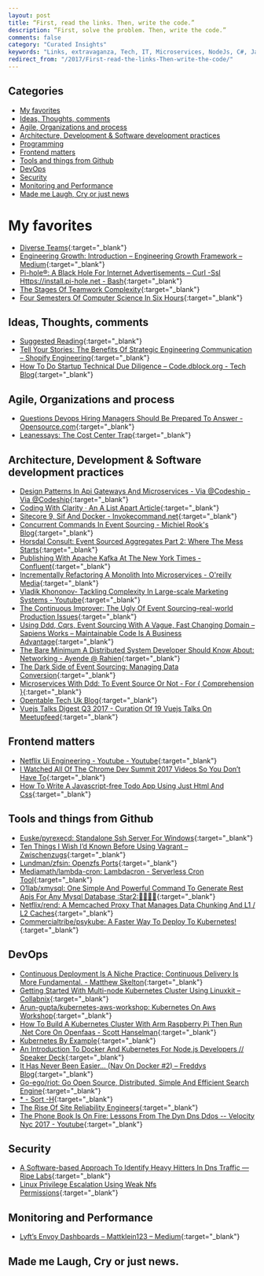 ```yaml
---
layout: post
title: “First, read the links. Then, write the code.”
description: “First, solve the problem. Then, write the code.”
comments: false
category: "Curated Insights"
keywords: "Links, extravaganza, Tech, IT, Microservices, NodeJs, C#, Javascript, Solution architecture"
redirect_from: "/2017/First-read-the-links-Then-write-the-code/"
---
```


## Categories ##
* [My favorites](#favorites)
* [Ideas, Thoughts, comments](#ideas)
* [Agile, Organizations and process](#agile)
* [Architecture, Development & Software development practices](#development)
* [Programming](#net)
* [Frontend matters](#web)
* [Tools and things from Github](#tools)
* [DevOps](#devops)
* [Security](#security)
* [Monitoring and Performance](#monitoring)
* [Made me Laugh, Cry or just news](#news)

# My favorites<a name="favorites"></a> #
* [Diverse Teams](https://kateheddleston.com/blog/how-to-build-diverse-teams){:target="_blank"}
* [Engineering Growth: Introduction – Engineering Growth Framework – Medium](https://medium.com/s/engineering-growth-framework/engineering-growth-introduction-8ba7b78c8d6c){:target="_blank"}
* [Pi-hole®: A Black Hole For Internet Advertisements – Curl -Ssl Https://install.pi-hole.net - Bash](https://pi-hole.net/){:target="_blank"}
* [The Stages Of Teamwork Complexity](https://dev.to/lpasqualis/the-stages-of-teamwork-complexity-ce8){:target="_blank"}
* [Four Semesters Of Computer Science In Six Hours](https://btholt.github.io/four-semesters-of-cs/){:target="_blank"}

## Ideas, Thoughts, comments <a name="ideas"></a> ##
* [Suggested Reading](http://www.xplaner.com/suggested-reading/){:target="_blank"}
* [Tell Your Stories: The Benefits Of Strategic Engineering Communication – Shopify Engineering](https://shopifyengineering.myshopify.com/blogs/engineering/tell-your-stories-the-benefits-of-strategic-engineering-communications){:target="_blank"}
* [How To Do Startup Technical Due Diligence – Code.dblock.org - Tech Blog](http://code.dblock.org/2017/10/29/how-to-do-startup-technical-due-diligence.html){:target="_blank"}

## Agile, Organizations and process<a name="agile"></a> ##
* [Questions Devops Hiring Managers Should Be Prepared To Answer - Opensource.com](https://opensource.com/article/17/11/inclusive-workforce-takes-work){:target="_blank"}
* [Leanessays: The Cost Center Trap](http://www.leanessays.com/2017/11/the-cost-center-trap.html){:target="_blank"}

## Architecture, Development & Software development practices <a name="development"></a> ##
* [Design Patterns In Api Gateways And Microservices - Via @Codeship - Via @Codeship](https://blog.codeship.com/design-patterns-in-api-gateways-and-microservices/){:target="_blank"}
* [Coding With Clarity · An A List Apart Article](https://alistapart.com/article/coding-with-clarity){:target="_blank"}
* [Sitecore 9, Sif And Docker - Invokecommand.net](http://invokecommand.net/posts/sitecore-9-sif-and-docker){:target="_blank"}
* [Concurrent Commands In Event Sourcing - Michiel Rook's Blog](https://www.michielrook.nl/2016/09/concurrent-commands-event-sourcing/?__s=rz6syqwso5amykgnmqva){:target="_blank"}
* [Horsdal Consult: Event Sourced Aggregates Part 2: Where The Mess Starts](http://www.horsdal-consult.dk/2017/10/event-sourced-aggregates-part-2-where.html){:target="_blank"}
* [Publishing With Apache Kafka At The New York Times - Confluent](https://www.confluent.io/blog/publishing-apache-kafka-new-york-times/?__s=rz6syqwso5amykgnmqva){:target="_blank"}
* [Incrementally Refactoring A Monolith Into Microservices - O'reilly Media](https://www.oreilly.com/ideas/incrementally-refactoring-a-monolith-into-microservices?__s=rz6syqwso5amykgnmqva){:target="_blank"}
* [Vladik Khononov- Tackling Complexity In Large-scale Marketing Systems - Youtube](https://www.youtube.com/watch?v=k2LazT39-8Y&__s=rz6syqwso5amykgnmqva){:target="_blank"}
* [The Continuous Improver: The Ugly Of Event Sourcing–real-world Production Issues](http://www.continuousimprover.com/2017/11/the-ugly-of-event-sourcingreal-world.html?__s=rz6syqwso5amykgnmqva){:target="_blank"}
* [Using Ddd, Cqrs, Event Sourcing With A Vague, Fast Changing Domain – Sapiens Works – Maintainable Code Is A Business Advantage](http://blog.sapiensworks.com/post/2017/10/30/Is-DDD-ES-CQRS-changing-domain?__s=rz6syqwso5amykgnmqva){:target="_blank"}
* [The Bare Minimum A Distributed System Developer Should Know About: Networking - Ayende @ Rahien](https://ayende.com/blog/180386/the-bare-minimum-a-distributed-system-developer-should-know-about-networking?__s=rz6syqwso5amykgnmqva){:target="_blank"}
* [The Dark Side of Event Sourcing: Managing Data Conversion](http://files.movereem.nl/2017saner-eventsourcing.pdf?__s=rz6syqwso5amykgnmqva){:target="_blank"}
* [Microservices With Ddd: To Event Source Or Not - For { Comprehension }](https://forcomprehension.com/2017/10/30/to-event-source-or-not/){:target="_blank"}
* [Opentable Tech Uk Blog](http://tech.opentable.co.uk//blog/2017/11/02/circuit-breakers-and-application-resilience/){:target="_blank"}
* [Vuejs Talks Digest Q3 2017 - Curation Of 19 Vuejs Talks On Meetupfeed](http://meetupfeed.com/recorded-vuejs-talks-last-three-months-vuejs-talks-digest-q3-2017/){:target="_blank"}

## Frontend matters <a name="web"></a> ##
* [Netflix Ui Engineering - Youtube - Youtube](https://www.youtube.com/channel/UCGGRRqAjPm6sL3-WGBDnKJA){:target="_blank"}
* [I Watched All Of The Chrome Dev Summit 2017 Videos So You Don’t Have To](https://redfin.engineering/i-watched-all-of-the-chrome-dev-summit-2017-videos-so-you-dont-have-to-9b62a593c3cb){:target="_blank"}
* [How To Write A Javascript-free Todo App Using Just Html And Css](http://www.mattzeunert.com/2017/10/30/javascript-free-todo-app.html){:target="_blank"}

## Tools and things from Github <a name="tools"></a> ##
* [Euske/pyrexecd: Standalone Ssh Server For Windows](https://github.com/euske/pyrexecd){:target="_blank"}
* [Ten Things I Wish I’d Known Before Using Vagrant – Zwischenzugs](https://zwischenzugs.com/2017/10/27/ten-things-i-wish-id-known-before-using-vagrant/){:target="_blank"}
* [Lundman/zfsin: Openzfs Ports](https://github.com/lundman/zfsin){:target="_blank"}
* [Mediamath/lambda-cron: Lambdacron - Serverless Cron Tool](https://github.com/mediaMath/lambda-cron){:target="_blank"}
* [O1lab/xmysql: One Simple And Powerful Command To Generate Rest Apis For Any Mysql Database :Star2::star2::star2::star2::star2:](https://github.com/o1lab/xmysql){:target="_blank"}
* [Netflix/rend: A Memcached Proxy That Manages Data Chunking And L1 / L2 Caches](https://github.com/Netflix/rend){:target="_blank"}
* [Commercialtribe/psykube: A Faster Way To Deploy To Kubernetes!](https://github.com/CommercialTribe/psykube){:target="_blank"}

## DevOps<a name="devops"></a> ##
* [Continuous Deployment Is A Niche Practice; Continuous Delivery Is More Fundamental. - Matthew Skelton](https://blog.matthewskelton.net/2017/10/27/continuous-deployment-is-a-niche-practice-continuous-delivery-is-more-fundamental/){:target="_blank"}
* [Getting Started With Multi-node Kubernetes Cluster Using Linuxkit – Collabnix](http://collabnix.com/getting-started-with-multi-node-kubernetes-cluster-using-linuxkit/){:target="_blank"}
* [Arun-gupta/kubernetes-aws-workshop: Kubernetes On Aws Workshop](https://github.com/arun-gupta/kubernetes-aws-workshop){:target="_blank"}
* [How To Build A Kubernetes Cluster With Arm Raspberry Pi Then Run .Net Core On Openfaas - Scott Hanselman](https://www.hanselman.com/blog/HowToBuildAKubernetesClusterWithARMRaspberryPiThenRunNETCoreOnOpenFaas.aspx){:target="_blank"}
* [Kubernetes By Example](http://kubernetesbyexample.com/){:target="_blank"}
* [An Introduction To Docker And Kubernetes For Node.js Developers // Speaker Deck](https://speakerdeck.com/georgecrawford/an-introduction-to-docker-and-kubernetes-for-node-dot-js-developers){:target="_blank"}
* [It Has Never Been Easier… (Nav On Docker #2) – Freddys Blog](https://blogs.msdn.microsoft.com/freddyk/2017/10/29/it-has-never-been-easier-nav-on-docker-2/){:target="_blank"}
* [Go-ego/riot: Go Open Source, Distributed, Simple And Efficient Search Engine](https://github.com/go-ego/riot){:target="_blank"}
* [* - Sort -H](https://dev.to/djviolin/what-are-your-unix-pipeline-commands-that-saved-you-from-lot-of-codingtime-7ok){:target="_blank"}
* [The Rise Of Site Reliability Engineers](https://blog.newrelic.com/2017/10/30/site-reliability-engineer-sre/){:target="_blank"}
* [The Phone Book Is On Fire: Lessons From The Dyn Dns Ddos -- Velocity Nyc 2017 - Youtube](https://www.youtube.com/watch?v=Y1frKCKL8xA){:target="_blank"}

## Security<a name="security"></a> ##
* [A Software-based Approach To Identify Heavy Hitters In Dns Traffic — Ripe Labs](https://labs.ripe.net/Members/santiago_r_r_/a-software-based-approach-to-identify-heavy-hitters-in-dns-traffic){:target="_blank"}
* [Linux Privilege Escalation Using Weak Nfs Permissions](https://haiderm.com/linux-privilege-escalation-using-weak-nfs-permissions/){:target="_blank"}

## Monitoring and Performance <a name="monitoring"></a> ##
* [Lyft’s Envoy Dashboards – Mattklein123 – Medium](https://medium.com/@mattklein123/lyfts-envoy-dashboards-5c91738816b1?__s=bwykwk1kcceogszq8abt){:target="_blank"}

## Made me Laugh, Cry or just news. <a name="news"></a> ##
